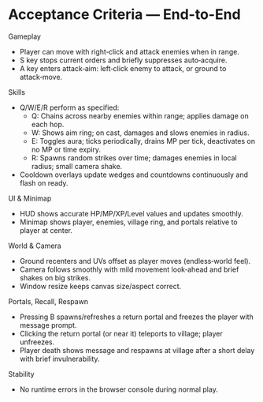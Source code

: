 # Acceptance Criteria — End-to-End

Gameplay
- Player can move with right‑click and attack enemies when in range.
- S key stops current orders and briefly suppresses auto‑acquire.
- A key enters attack‑aim: left‑click enemy to attack, or ground to attack‑move.

Skills
- Q/W/E/R perform as specified:
  - Q: Chains across nearby enemies within range; applies damage on each hop.
  - W: Shows aim ring; on cast, damages and slows enemies in radius.
  - E: Toggles aura; ticks periodically, drains MP per tick, deactivates on no MP or time expiry.
  - R: Spawns random strikes over time; damages enemies in local radius; small camera shake.
- Cooldown overlays update wedges and countdowns continuously and flash on ready.

UI & Minimap
- HUD shows accurate HP/MP/XP/Level values and updates smoothly.
- Minimap shows player, enemies, village ring, and portals relative to player at center.

World & Camera
- Ground recenters and UVs offset as player moves (endless‑world feel).
- Camera follows smoothly with mild movement look‑ahead and brief shakes on big strikes.
- Window resize keeps canvas size/aspect correct.

Portals, Recall, Respawn
- Pressing B spawns/refreshes a return portal and freezes the player with message prompt.
- Clicking the return portal (or near it) teleports to village; player unfreezes.
- Player death shows message and respawns at village after a short delay with brief invulnerability.

Stability
- No runtime errors in the browser console during normal play.
